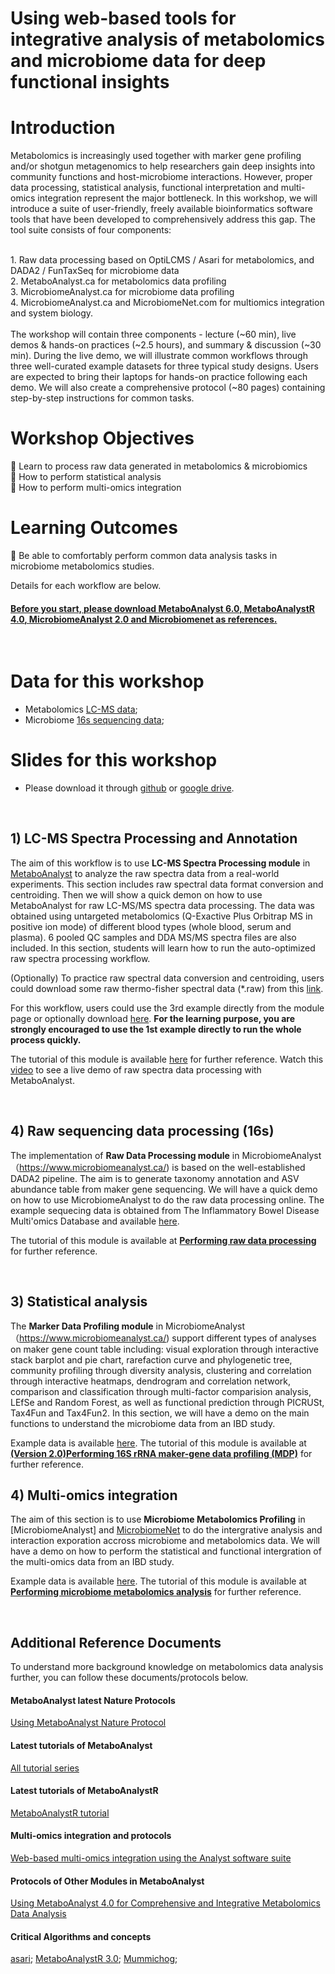 # Using web-based tools for integrative analysis of metabolomics and microbiome data for deep functional insights

# Introduction
Metabolomics is increasingly used together with marker gene profiling and/or shotgun metagenomics to help
researchers gain deep insights into community functions and host-microbiome interactions. However, proper
data processing, statistical analysis, functional interpretation and multi-omics integration represent the major
bottleneck. In this workshop, we will introduce a suite of user-friendly, freely available bioinformatics software
tools that have been developed to comprehensively address this gap. The tool suite consists of four
components:

<br/>
1. Raw data processing based on OptiLCMS / Asari for metabolomics, and DADA2 / FunTaxSeq for
microbiome data<br/>
2. MetaboAnalyst.ca for metabolomics data profiling<br/>
3. MicrobiomeAnalyst.ca for microbiome data profiling<br/>
4. MicrobiomeAnalyst.ca and MicrobiomeNet.com for multiomics integration and system biology.<br/>

<br/>
The workshop will contain three components - lecture (~60 min), live demos & hands-on practices (~2.5 hours),
and summary & discussion (~30 min). During the live demo, we will illustrate common workflows through three
well-curated example datasets for three typical study designs. Users are expected to bring their laptops for
hands-on practice following each demo. We will also create a comprehensive protocol (~80 pages) containing
step-by-step instructions for common tasks.

<br/>

# Workshop Objectives
 Learn to process raw data generated in metabolomics & microbiomics<br/>
 How to perform statistical analysis<br/>
 How to perform multi-omics integration<br/>

# Learning Outcomes
 Be able to comfortably perform common data analysis tasks in microbiome metabolomics studies.


Details for each workflow are below. 

#### <ins>Before you start, please download [MetaboAnalyst 6.0](https://doi.org/10.1093/nar/gkae253), [MetaboAnalystR 4.0](https://www.nature.com/articles/s41467-024-48009-6), [MicrobiomeAnalyst 2.0](https://doi.org/10.1093/nar/gkad407) and [Microbiomenet](https://academic.oup.com/nar/article/53/D1/D789/7832346?login=false) as references.</ins>

<br/>

# Data for this workshop

- Metabolomics [LC-MS data](https://drive.google.com/drive/folders/1aZ5g0sWYITDUZLk8QZQueSdIeRigHodJ?usp=drive_link);
- Microbiome [16s sequencing data](https://drive.google.com/drive/folders/1HbCeMeh1CIYWyCaz9QelxQdupwMMLOyP?usp=drive_link);


# Slides for this workshop

- Please download it through [github](https://github.com/xia-lab/Metabolomics_2025/blob/main/Metabolomics2025_Workshop_Xia.pdf) or [google drive](https://drive.google.com/file/d/1MGAs1n6Bq0ZQ2jpvkqd-0zzBIqHivsdi/view?usp=drive_link).

<br/>

## 1) LC-MS Spectra Processing and Annotation

The aim of this workflow is to use **LC-MS Spectra Processing module** in [MetaboAnalyst](https://www.metaboanalyst.ca/) to analyze the raw spectra data from a real-world experiments. This section includes raw spectral data format conversion and centroiding. Then we will show a quick demon on how to use MetaboAnalyst for raw LC-MS/MS spectra data processing. The data was obtained using untargeted metabolomics (Q-Exactive Plus Orbitrap MS in positive ion mode) of different blood types (whole blood, serum and plasma). 6 pooled QC samples and DDA MS/MS spectra files are also included. In this section, students will learn how to run the auto-optimized raw spectra processing workflow.

(Optionally) To practice raw spectral data conversion and centroiding, users could download some raw thermo-fisher spectral data (*.raw) from this [link](https://drive.google.com/file/d/17HwDYqISi60bSUEAghQYSzikkuw89n-9/view?usp=sharing).

For this workflow, users could use the 3rd example directly from the module page or optionally download [here](https://www.dropbox.com/scl/fi/2opls296pzffz5hbvjhun/blood_samples.zip?rlkey=tknlc3iik5yhlm2gmkk423c7m). **For the learning purpose, you are strongly encouraged to use the 1st example directly to run the whole process quickly.**

The tutorial of this module is available [here](https://api2.xialab.ca/api/download/metaboanalyst/1_LC_MS_Spectra_Processing.pdf) for further reference. Watch this [video](https://youtu.be/NSwc7Ywvbpw) to see a live demo of raw spectra data processing with MetaboAnalyst.

<br/>

## 4) Raw sequencing data processing (16s)

The implementation of **Raw Data Processing module** in MicrobiomeAnalyst（https://www.microbiomeanalyst.ca/) is based on the well-established DADA2 pipeline. The aim is to generate taxonomy annotation and ASV abundance table from maker gene sequencing. We will have a quick demo on how to use MicrobiomeAnalyst to do the raw data processing online. The example sequecing data is obtained from The Inflammatory Bowel Disease Multi'omics Database and available [here](https://drive.google.com/drive/folders/1HbCeMeh1CIYWyCaz9QelxQdupwMMLOyP?usp=drive_link).

The tutorial of this module is available at [**Performing raw data processing**](https://www.microbiomeanalyst.ca/MicrobiomeAnalyst/docs/Resources.xhtml) for further reference.

<br/>

## 3) Statistical analysis

The **Marker Data Profiling module** in MicrobiomeAnalyst（https://www.microbiomeanalyst.ca/) support different types of analyses on maker gene count table including: visual exploration through interactive stack barplot and pie chart, rarefaction curve and phylogenetic tree, community profiling through diversity analysis, clustering and correlation through interactive heatmaps, dendrogram and correlation network, comparison and classification through multi-factor comparision analysis, LEfSe and Random Forest, as well as functional prediction through PICRUSt, Tax4Fun and Tax4Fun2. In this section, we will have a demo on the main functions to understand the microbiome data from an IBD study. 

Example data is available [here](https://github.com/xia-lab/Metabolomics_2025/tree/main/docs/mdp_input).
The tutorial of this module is available at [**(Version 2.0)Performing 16S rRNA maker-gene data profiling (MDP)**](https://www.microbiomeanalyst.ca/MicrobiomeAnalyst/docs/Resources.xhtml) for further reference.
<br/>

## 4) Multi-omics integration

The aim of this section is to use **Microbiome Metabolomics Profiling** in [MicrobiomeAnalyst] and [MicrobiomeNet](https://www.microbiomenet.com/) to do the intergrative analysis and interaction exporation accross microbiome and metabolomics data. We will have a demo on how to perform the statistical and functional intergration of the multi-omics data from an IBD study. 

Example data is available [here](https://github.com/xia-lab/Metabolomics_2025/tree/main/docs/mmp_input).
The tutorial of this module is available at [**Performing microbiome metabolomics analysis**](https://www.microbiomeanalyst.ca/MicrobiomeAnalyst/docs/Resources.xhtml) for further reference.



<br/>

## Additional Reference Documents

To understand more background knowledge on metabolomics data analysis further, you can follow these documents/protocols below. 

#### MetaboAnalyst latest Nature Protocols
[Using MetaboAnalyst Nature Protocol](https://doi.org/10.1038/s41596-022-00710-w)

#### Latest tutorials of MetaboAnalyst
[All tutorial series](https://www.metaboanalyst.ca/MetaboAnalyst/docs/Tutorials.xhtml)


#### Latest tutorials of MetaboAnalystR
[MetaboAnalystR tutorial](https://www.metaboanalyst.ca/MetaboAnalyst/docs/RTutorial.xhtml)


#### Multi-omics integration and protocols
[Web-based multi-omics integration using the Analyst software suite](https://www.nature.com/articles/s41596-023-00950-4)

#### Protocols of Other Modules in MetaboAnalyst
[Using MetaboAnalyst 4.0 for Comprehensive and Integrative Metabolomics Data Analysis](https://currentprotocols.onlinelibrary.wiley.com/doi/10.1002/cpbi.86)

#### Critical Algorithms and concepts
[asari](https://www.nature.com/articles/s41467-023-39889-1);
[MetaboAnalystR 3.0](https://pubmed.ncbi.nlm.nih.gov/32392884/);
[Mummichog](https://pubmed.ncbi.nlm.nih.gov/23861661);
